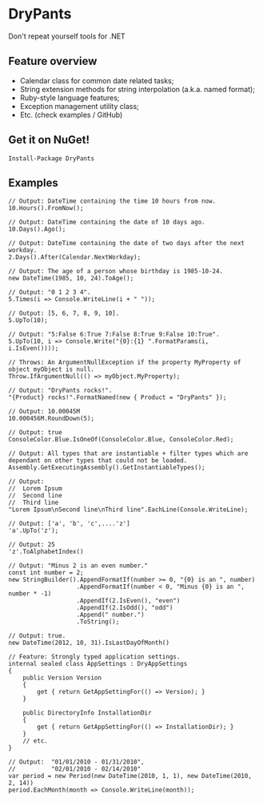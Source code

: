 # DryPants
Don't repeat yourself tools for .NET

## Feature overview
- Calendar class for common date related tasks;
- String extension methods for string interpolation (a.k.a. named format);
- Ruby-style language features;
- Exception management utility class;
- Etc. (check examples / GitHub)

## Get it on NuGet!

    Install-Package DryPants

## Examples

	// Output: DateTime containing the time 10 hours from now.
	10.Hours().FromNow();
	
	// Output: DateTime containing the date of 10 days ago. 	
	10.Days().Ago();

	// Output: DateTime containing the date of two days after the next workday. 	
	2.Days().After(Calendar.NextWorkday);

	// Output: The age of a person whose birthday is 1985-10-24.    
	new DateTime(1985, 10, 24).ToAge();   

	// Output: "0 1 2 3 4".
	5.Times(i => Console.WriteLine(i + " "));

	// Output: [5, 6, 7, 8, 9, 10].
	5.UpTo(10);

	// Output: "5:False 6:True 7:False 8:True 9:False 10:True".
	5.UpTo(10, i => Console.Write("{0}:{1} ".FormatParams(i, i.IsEven())));

	// Throws: An ArgumentNullException if the property MyProperty of object myObject is null.
	Throw.IfArgumentNull(() => myObject.MyProperty);

	// Output: "DryPants rocks!".
	"{Product} rocks!".FormatNamed(new { Product = "DryPants" });

	// Output: 10.00045M
	10.000456M.RoundDown(5);

	// Output: true
	ConsoleColor.Blue.IsOneOf(ConsoleColor.Blue, ConsoleColor.Red);

	// Output: All types that are instantiable + filter types which are dependant on other types that could not be loaded.
	Assembly.GetExecutingAssembly().GetInstantiableTypes();

	// Output: 
	//	Lorem Ipsum
	//	Second line
	//	Third line
	"Lorem Ipsum\nSecond line\nThird line".EachLine(Console.WriteLine);

	// Output: ['a', 'b', 'c',....'z']
	'a'.UpTo('z');

	// Output: 25
	'z'.ToAlphabetIndex()

	// Output: "Minus 2 is an even number."
	const int number = 2;    
    new StringBuilder().AppendFormatIf(number >= 0, "{0} is an ", number)
                       .AppendFormatIf(number < 0, "Minus {0} is an ", number * -1)
                       .AppendIf(2.IsEven(), "even")
                       .AppendIf(2.IsOdd(), "odd")
                       .Append(" number.")
		               .ToString();

	// Output: true.
	new DateTime(2012, 10, 31).IsLastDayOfMonth()

	// Feature: Strongly typed application settings.
	internal sealed class AppSettings : DryAppSettings
	{
	    public Version Version
	    {
	        get { return GetAppSettingFor(() => Version); }
	    }

  		public DirectoryInfo InstallationDir
        {
        	get { return GetAppSettingFor(() => InstallationDir); }
        }
		// etc.
	}

	// Output:  "01/01/2010 - 01/31/2010",
    //          "02/01/2010 - 02/14/2010"
    var period = new Period(new DateTime(2010, 1, 1), new DateTime(2010, 2, 14))
	period.EachMonth(month => Console.WriteLine(month));
